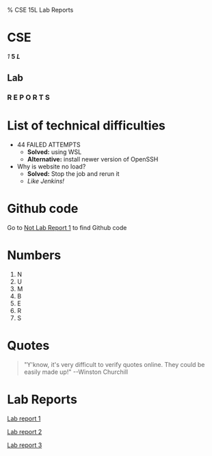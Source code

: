 % CSE 15L Lab Reports

# CSE

*1*
**5**
***L***

## Lab

### R E P O R T S


# List of technical difficulties

* 44 FAILED ATTEMPTS
    * **Solved:** using WSL
    * **Alternative:** install newer version of OpenSSH
* Why is website no load?
    * **Solved:** Stop the job and rerun it
    * *Like Jenkins!*

# Github code

Go to [Not Lab Report 1](not-lab-report-1-week-2.html) to find Github code

# Numbers

1. N
1. U
1. M
1. B
1. E
1. R
1. S

# Quotes

> "Y'know, it's very difficult to verify quotes online. They could be easily made up!" --Winston Churchill

# Lab Reports

[Lab report 1](Week2LabReport.html)

[Lab report 2](Week4LabReport2.html)

[Lab report 3](Week6LabReport3.html)
